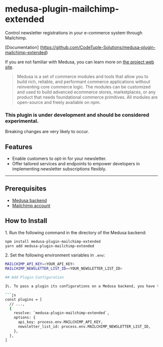 # medusa-plugin-mailchimp-extended

Control newsletter registrations in your e-commerce system through Mailchimp.

[Documentation] (https://github.com/CodeTuple-Solutions/medusa-plugin-mailchimp-extended)

If you are not familiar with Medusa, you can learn more on [the project web site](https://www.medusajs.com/).

> Medusa is a set of commerce modules and tools that allow you to build rich, reliable, and performant commerce applications without reinventing core commerce logic. The modules can be customized and used to build advanced ecommerce stores, marketplaces, or any product that needs foundational commerce primitives. All modules are open-source and freely available on npm.

### This plugin is under development and should be considered experimental.

Breaking changes are very likely to occur.

## Features

- Enable customers to opt-in for your newsletter.
- Offer tailored services and endpoints to empower developers in implementing newsletter subscriptions flexibly.

---

## Prerequisites

- [Medusa backend](https://docs.medusajs.com/development/backend/install)
- [Mailchimp account](https://mailchimp.com/signup)

## How to Install

1\. Run the following command in the directory of the Medusa backend:

```bash
npm install medusa-plugin-mailchimp-extended
yarn add medusa-plugin-mailchimp-extended
```

2\. Set the following environment variables in `.env`:

````bash
MAILCHIMP_API_KEY=<YOUR_API_KEY>
MAILCHIMP_NEWSLETTER_LIST_ID=<YOUR_NEWSLETTER_LIST_ID>

## Add Plugin Configuration

3\. To pass a plugin its configurations on a Medusa backend, you have to add it to the _plugins_ array in `medusa-config.js`:

```js
const plugins = [
  // ...,
  {
    resolve: `medusa-plugin-mailchimp-extended`,
    options: {
      api_key: process.env.MAILCHIMP_API_KEY,
      newsletter_list_id: process.env.MAILCHIMP_NEWSLETTER_LIST_ID,
    },
  },
]
````
